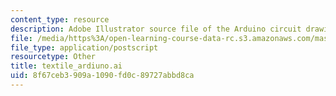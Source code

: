```yaml
---
content_type: resource
description: Adobe Illustrator source file of the Arduino circuit drawing.
file: /media/https%3A/open-learning-course-data-rc.s3.amazonaws.com/mas-962-special-topics-new-textiles-spring-2010/8f67ceb3909a1090fd0c89727abbd8ca_textile_arduino.ai
file_type: application/postscript
resourcetype: Other
title: textile_ardiuno.ai
uid: 8f67ceb3-909a-1090-fd0c-89727abbd8ca
---
```

